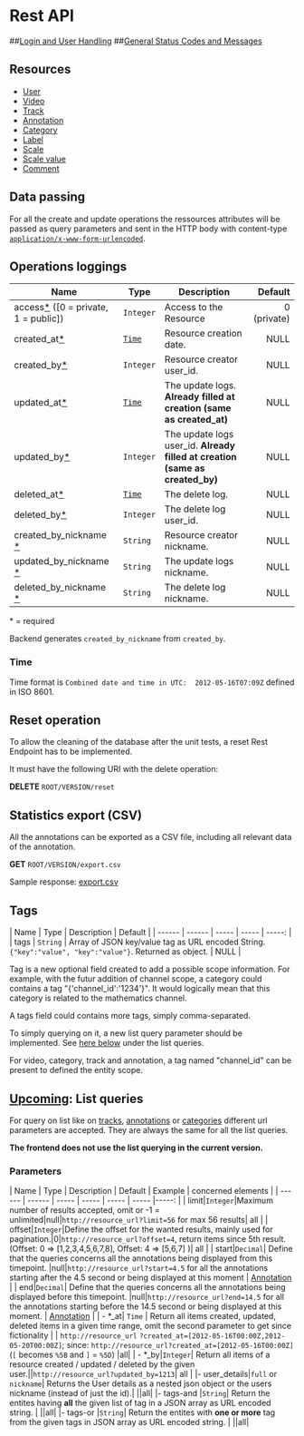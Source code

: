 # Rest API 


##[Login and User Handling](Login-and-User-Handling)
##[General Status Codes and Messages](General-Status-Codes-and-Messages)

## Resources
* [User](rest-user.md)
* [Video](rest-video.md)
* [Track](rest-track.md)
* [Annotation](rest-annotation.md)
* [Category](rest-category.md)
* [Label](rest-label.md)
* [Scale](rest-scale.md)
* [Scale value](rest-scalevalue.md)
* [Comment](rest-comment.md)

## Data passing

For all the create and update operations the ressources attributes will be passed as query parameters and sent in the HTTP body with content-type [`application/x-www-form-urlencoded`](http://en.wikipedia.org/wiki/Application/x-www-form-urlencoded#The_application.2Fx-www-form-urlencoded_type).

## Operations loggings<a name="logging"></a>

| Name | Type | Description | Default |
| ------ | ----- | ----- | -----: |
|  access[\*](#required) ([0 = private, 1 = public])  |  `Integer` | Access to the Resource | 0 (private) |
| created_at[\*](#required)  |  [`Time`](#time)   | Resource creation date. | NULL |
| created_by[\*](#required)  |  `Integer`| Resource creator user_id. | NULL |
| updated_at[\*](#required)  | [`Time`](#time) | The update logs. **Already filled at creation (same as created_at)**| NULL |
| updated_by[\*](#required)  |  `Integer` | The update logs user_id. **Already filled at creation (same as created_by)** | NULL |
| deleted_at[\*](#required)  | [`Time`](#time)  | The delete log. | NULL |
| deleted_by[\*](#required)  |  `Integer`| The delete log user_id. | NULL |
| created_by_nickname [\*](#required)  |  `String`| Resource creator nickname. | NULL |
| updated_by_nickname [\*](#required)  |  `String` | The update logs nickname. | NULL |
| deleted_by_nickname [\*](#required)  |  `String`| The delete log nickname. | NULL |

<a name="required">* = required</a>

Backend generates `created_by_nickname` from `created_by`.


### Time<a name="time"></a>

Time format is `Combined date and time in UTC:  2012-05-16T07:09Z` defined in ISO 8601.

## Reset operation

To allow the cleaning of the database after the unit tests, a reset Rest Endpoint has to be implemented. 

It must have the following URI with the delete operation: 

**DELETE** `ROOT/VERSION/reset` 

## Statistics export (CSV)

All the annotations can be exported as a CSV file, including all relevant data of the annotation.

**GET** `ROOT/VERSION/export.csv` 

Sample response:
[export.csv](https://gist.github.com/4619611)

## Tags<a name="tags"></a>

| Name | Type | Description | Default |
| ------ | ------ | ----- | ----- | -----: |
| tags | `String` | Array of JSON key/value tag as URL encoded String. `{"key":"value", "key":"value"}`. Returned as object. | NULL |

Tag is a new optional field created to add a possible scope information. For example, with the futur addition of channel scope, a category could contains a tag "{'channel_id':'1234'}". It would logically mean that this category is related to the mathematics channel. 

A tags field could contains more tags, simply comma-separated. 

To simply querying on it, a new list query parameter should be implemented. See [here below](#wiki-tags-query) under the list queries.

For video, category, track and annotation, a tag named "channel_id" can be present to defined the entity scope.


## [Upcoming](Roadmap.md): List queries <a name="list-queries"></a>

For query on list like on [tracks](rest-track#getAll), [annotations](rest-annotation#getAll) or [categories](rest-category#wiki-getAll) different url parameters are accepted. They are always the same for all the list queries.

**The frontend does not use the list querying in the current version.** 

### Parameters<a name="listparam"></a>

| Name | Type | Description | Default | Example | concerned elements |
| ------ | ------ | ----- | ----- | ----- | ----- |-----: |
| limit|`Integer`|Maximum number of results accepted, omit or -1 = unlimited|null|`http://resource_url?limit=56` for max 56 results| all |
| offset|`Integer`|Define the offset for the wanted results, mainly used for pagination.|0|`http://resource_url?offset=4`, return items since 5th result.(Offset: 0 => [1,2,3,4,5,6,7,8], Offset: 4 => [5,6,7] )| all |
| start|`Decimal`| Define that the queries concerns all the annotations being displayed from this timepoint. |null|`http://resource_url?start=4.5` for all the annotations starting after the 4.5 second or being displayed at this moment | [Annotation](rest-annotation)  |
| end|`Decimal`| Define that the queries concerns all the annotations being displayed before this timepoint. |null|`http://resource_url?end=14.5` for all the annotations starting before the 14.5 second or being displayed at this moment. | [Annotation](rest-annotation) |
| - *_at| `Time` | Return all items created, updated, deleted items in a given time range, omit the second parameter to get since fictionality   | | `http://resource_url` `?created_at=[2012-05-16T00:00Z,2012-05-20T00:00Z]`; since: `http://resource_url?created_at=[2012-05-16T00:00Z]` (`[` becomes `%5B` and `]` = `%5D`) |all|
| - *_by|`Integer`| Return all items of a resource created / updated / deleted by the given user.||`http://resource_url?updated_by=1213`| all |
|- user_details|`full` or `nickname`| Returns the User details as a nested json object or the users nickname  (instead of just the id).| ||all|
|- tags-and <a name="wiki-tags-query"/>|`String`| Return the entites having **all** the given list of tag  in a JSON array as URL encoded string. | ||all|
|- tags-or |`String`| Return the entites with **one or more** tag from the given tags in JSON array as URL encoded string. | ||all|




